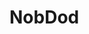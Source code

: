 # NobDod

<!--
[![Card](https://github-readme-stats.vercel.app/api?username=nobdod&count_private=true&show_icons=true&cache_seconds=1800&locale=en&hide_border=true&bg_color=121314&title_color=E87E7E&text_color=FAD8D8&icon_color=E87E7E)](https://nobdod.net)
